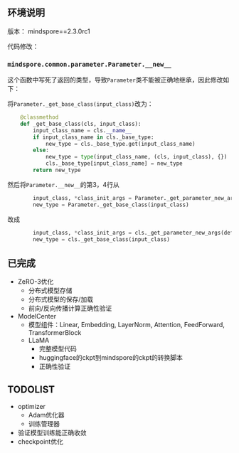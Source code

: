 ## 环境说明

版本： mindspore==2.3.0rc1

代码修改：

### `mindspore.common.parameter.Parameter.__new__`

这个函数中写死了返回的类型，导致`Parameter`类不能被正确地继承，因此修改如下：

将`Parameter._get_base_class(input_class)`改为：

```python
    @classmethod
    def _get_base_class(cls, input_class):
        input_class_name = cls.__name__
        if input_class_name in cls._base_type:
            new_type = cls._base_type.get(input_class_name)
        else:
            new_type = type(input_class_name, (cls, input_class), {})
            cls._base_type[input_class_name] = new_type
        return new_type
```

然后将`Parameter.__new__`的第3，4行从

```python
        input_class, *class_init_args = Parameter._get_parameter_new_args(default_input, rc)
        new_type = Parameter._get_base_class(input_class)
```

改成

```python
        input_class, *class_init_args = cls._get_parameter_new_args(default_input, rc)
        new_type = cls._get_base_class(input_class)
```

## 已完成

- ZeRO-3优化
    - 分布式模型存储
    - 分布式模型的保存/加载
    - 前向/反向传播计算正确性验证
- ModelCenter
    - 模型组件：Linear, Embedding, LayerNorm, Attention, FeedForward, TransformerBlock
    - LLaMA
        - 完整模型代码
        - huggingface的ckpt到mindspore的ckpt的转换脚本
        - 正确性验证

## TODOLIST

- optimizer
    - Adam优化器
    - 训练管理器
- 验证模型训练能正确收敛
- checkpoint优化